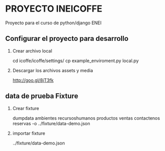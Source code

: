 PROYECTO INEICOFFE
==================
Proyecto para el curso de python/django ENEI

Configurar el proyecto para desarrollo
---------------------------------------

1. Crear archivo local
    
    cd icoffe/icoffe/settings/
    cp example_enviroment.py local.py
    
2. Descargar los archivos assets y media

    http://goo.gl/8jT3fk
    


data de prueba Fixture
----------------

1. Crear fixture

    dumpdata ambientes recursoshumanos productos ventas contactenos reservas -o ../fixture/data-demo.json
    
2. importar fixture

    ../fixture/data-demo.json
